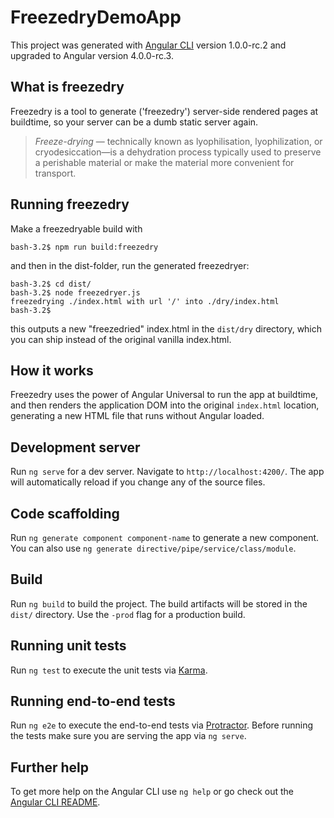 # FreezedryDemoApp

This project was generated with [Angular CLI](https://github.com/angular/angular-cli) version 1.0.0-rc.2 and upgraded to Angular version 4.0.0-rc.3.

## What is freezedry
Freezedry is a tool to generate ('freezedry') server-side rendered pages at buildtime, so your server can be a dumb static server again.

> *Freeze-drying* — technically known as lyophilisation, lyophilization, or cryodesiccation—is a dehydration process typically used to preserve a perishable material or make the material more convenient for transport. 
## Running freezedry
Make a freezedryable build with

    bash-3.2$ npm run build:freezedry

and then in the dist-folder, run the generated freezedryer:

    bash-3.2$ cd dist/
    bash-3.2$ node freezedryer.js
    freezedrying ./index.html with url '/' into ./dry/index.html
    bash-3.2$

this outputs a new "freezedried" index.html in the `dist/dry` directory, which you can ship instead of the original vanilla index.html.

## How it works

Freezedry uses the power of Angular Universal to run the app at buildtime, and then renders the application DOM into the original `index.html` location, generating a new HTML file that runs without Angular loaded.

## Development server

Run `ng serve` for a dev server. Navigate to `http://localhost:4200/`. The app will automatically reload if you change any of the source files.

## Code scaffolding

Run `ng generate component component-name` to generate a new component. You can also use `ng generate directive/pipe/service/class/module`.

## Build

Run `ng build` to build the project. The build artifacts will be stored in the `dist/` directory. Use the `-prod` flag for a production build.

## Running unit tests

Run `ng test` to execute the unit tests via [Karma](https://karma-runner.github.io).

## Running end-to-end tests

Run `ng e2e` to execute the end-to-end tests via [Protractor](http://www.protractortest.org/).
Before running the tests make sure you are serving the app via `ng serve`.

## Further help

To get more help on the Angular CLI use `ng help` or go check out the [Angular CLI README](https://github.com/angular/angular-cli/blob/master/README.md).
